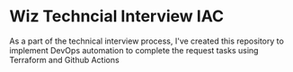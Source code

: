 # Wiz Techncial Interview IAC
As a part of the technical interview process, I've created this repository to implement DevOps automation to complete the request tasks using Terraform and Github Actions